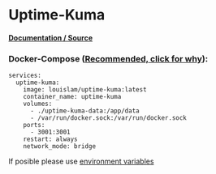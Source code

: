 # Uptime-Kuma

#### [Documentation / Source](https://github.com/louislam/uptime-kuma)

### Docker-Compose ([Recommended, click for why](https://docs.docker.com/compose/intro/features-uses/)):

```
services:
  uptime-kuma:
    image: louislam/uptime-kuma:latest
    container_name: uptime-kuma
    volumes:
      - ./uptime-kuma-data:/app/data
      - /var/run/docker.sock:/var/run/docker.sock
    ports:
      - 3001:3001
    restart: always
    network_mode: bridge
```

If posible please use [environment variables](https://docs.docker.com/compose/environment-variables/set-environment-variables/)